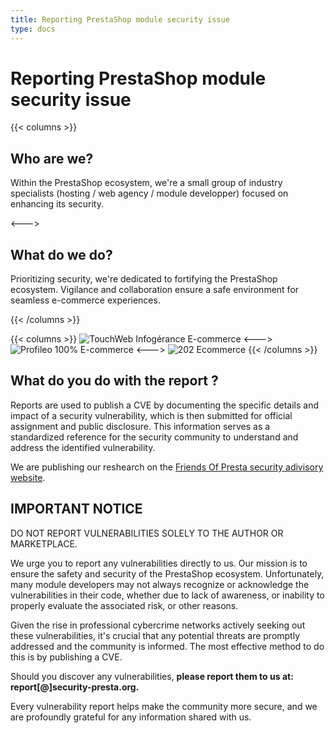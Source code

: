 ```yaml
---
title: Reporting PrestaShop module security issue
type: docs
---
```


# Reporting PrestaShop module security issue

{{< columns >}}
## Who are we?

Within the PrestaShop ecosystem, we're a small group of industry specialists (hosting / web agency / module developper) focused on enhancing its security.

<--->

## What do we do?

Prioritizing security, we're dedicated to fortifying the PrestaShop ecosystem. Vigilance and collaboration ensure a safe environment for seamless e-commerce experiences.

{{< /columns >}}

{{< columns >}}
![TouchWeb Infogérance E-commerce](partners/touchweb.png "https://www.touchweb.fr")
<--->
![Profileo 100% E-commerce](partners/profileo.png "https://www.profileo.com/")
<--->
![202 Ecommerce](partners/202.png "https://www.202-ecommerce.com/")
{{< /columns >}}

## What do you do with the report ?

Reports are used to publish a CVE by documenting the specific details and impact of a security vulnerability, which is then submitted for official assignment and public disclosure. This information serves as a standardized reference for the security community to understand and address the identified vulnerability.

We are publishing our reshearch on the [Friends Of Presta security adivisory website](https://security.friendsofpresta.org/).

## IMPORTANT NOTICE

DO NOT REPORT VULNERABILITIES SOLELY TO THE AUTHOR OR MARKETPLACE.

We urge you to report any vulnerabilities directly to us. Our mission is to ensure the safety and security of the PrestaShop ecosystem. Unfortunately, many module developers may not always recognize or acknowledge the vulnerabilities in their code, whether due to lack of awareness, or inability to properly evaluate the associated risk, or other reasons.

Given the rise in professional cybercrime networks actively seeking out these vulnerabilities, it's crucial that any potential threats are promptly addressed and the community is informed. The most effective method to do this is by publishing a CVE.

Should you discover any vulnerabilities, **please report them to us at: report[@]security-presta.org.**

Every vulnerability report helps make the community more secure, and we are profoundly grateful for any information shared with us.
